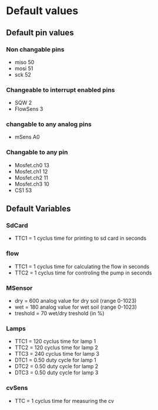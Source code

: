 # Default values
## Default pin values
### Non changable pins
- miso 50
- mosi 51
- sck  52
### Changeable to interrupt enabled pins
- SQW  2
- FlowSens 3
### changable to any analog pins
- mSens  A0
### Changable to any pin
- Mosfet.ch0 13
- Mosfet.ch1 12
- Mosfet.ch2 11
- Mosfet.ch3 10
- CS1  53
## Default Variables
### SdCard
- TTC1 = 1 cyclus time for printing to sd card in seconds
### flow
- TTC1 = 1 cyclus time for calculating the flow in seconds
- TTC2 = 1 cyclus time for controling the pump in seconds
### MSensor
- dry = 600 analog value for dry soil (range 0-1023)
- wet = 180 analog value for wet soil (range 0-1023)
- treshold = 70 wet/dry treshold (in %)
### Lamps
- TTC1 = 120 cyclus time for lamp 1
- TTC2 = 120 cyclus time for lamp 2
- TTC3 = 240 cyclus time for lamp 3
- DTC1 = 0.50 duty cycle for lamp 1
- DTC2 = 0.50 duty cycle for lamp 2
- DTC3 = 0.50 duty cycle for lamp 3
### cvSens
- TTC = 1 cyclus time for measuring the cv
